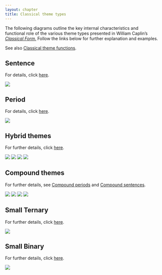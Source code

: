 ```yaml
---
layout: chapter
title: Classical theme types
---
```


The following diagrams outline the key internal characteristics and functional role of the various theme types presented in William Caplin’s [*Classical Form*.](https://openlibrary.org/works/OL2689355W/Classical_form) Follow the links below for further explanation and examples.

See also [Classical theme functions](themeFunctions.html).

Sentence
--------

For details, click [here](sentence.html).

<a href="sentence.html"><img src="{{ site.baseurl }}/images/ClassicalThemes/sentence.svg" onerror="this.src='/images/ClassicalThemes/sentence.png'"></a>

Period
------

For details, click [here](period.html).

<img src="{{ site.baseurl }}/images/ClassicalThemes/period.svg" onerror="this.src='/images/ClassicalThemes/period.png'">


Hybrid themes
-------------

For further details, click [here](hybridThemes.html).

<img src="{{ site.baseurl }}/images/ClassicalThemes/hybrid1.svg" onerror="this.src='/images/ClassicalThemes/hybrid1.png'">
<img src="{{ site.baseurl }}/images/ClassicalThemes/hybrid2.svg" onerror="this.src='/images/ClassicalThemes/hybrid2.png'">
<img src="{{ site.baseurl }}/images/ClassicalThemes/hybrid3.svg" onerror="this.src='/images/ClassicalThemes/hybrid3.png'">
<img src="{{ site.baseurl }}/images/ClassicalThemes/hybrid4.svg" onerror="this.src='/images/ClassicalThemes/hybrid4.png'">


Compound themes
---------------

For further details, see [Compound periods](compoundPeriod) and [Compound sentences](compoundSentence).

<img src="{{ site.baseurl }}/images/ClassicalThemes/16period-sent.svg" onerror="this.src='/images/ClassicalThemes/16period-sent.png'">
<img src="{{ site.baseurl }}/images/ClassicalThemes/16period-hybrid1.svg" onerror="this.src='/images/ClassicalThemes/16period-hybrid1.png'">
<img src="{{ site.baseurl }}/images/ClassicalThemes/16period-hybrid3.svg" onerror="this.src='/images/ClassicalThemes/16period-hybrid3.png'">
<img src="{{ site.baseurl }}/images/ClassicalThemes/16sentence.svg" onerror="this.src='/images/ClassicalThemes/16sentence.png'">

Small Ternary
---------------

For further details, click [here](smallTernary.html).

<img src="{{ site.baseurl }}/images/ClassicalThemes/smallTernary.svg" onerror="this.src='/images/ClassicalThemes/smallTernary.png'">


Small Binary
---------------

For further details, click [here](smallBinary.html).

<img src="{{ site.baseurl }}/images/ClassicalThemes/smallBinary.svg" onerror="this.src='/images/ClassicalThemes/smallBinary.png'">





